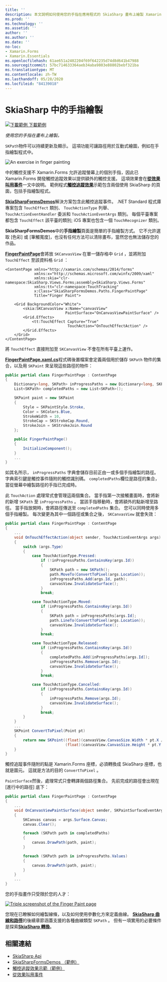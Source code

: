 ```yaml
---
title: ''
description: 本文說明如何使用您的手指在應用程式的 SkiaSharp 畫布上繪製 Xamarin.Forms ，並以範例程式碼示範這項功能。
ms.prod: ''
ms.technology: ''
ms.assetid: ''
author: ''
ms.author: ''
ms.date: ''
no-loc:
- Xamarin.Forms
- Xamarin.Essentials
ms.openlocfilehash: 61ae651a2402204f69f642235d74d8d641b47988
ms.sourcegitcommit: 57bc714633364aeb34aba9803e88802bebf321ba
ms.translationtype: MT
ms.contentlocale: zh-TW
ms.lasthandoff: 05/28/2020
ms.locfileid: "84139018"
---
```

# <a name="finger-painting-in-skiasharp"></a>SkiaSharp 中的手指繪製

[![下載範例 ](~/media/shared/download.png) 下載範例](https://docs.microsoft.com/samples/xamarin/xamarin-forms-samples/skiasharpforms-demos)

_使用您的手指在畫布上繪製。_

`SKPath`物件可以持續更新及顯示。 這項功能可讓路徑用於互動式繪圖，例如在手指繪製程式中。

![](finger-paint-images/fingerpaintsample.png "An exercise in finger painting")

中的觸控支援不 Xamarin.Forms 允許追蹤螢幕上的個別手指，因此已 Xamarin.Forms 開發觸控追蹤效果以提供額外的觸控支援。 這項效果會在[**從效果叫用事件**](~/xamarin-forms/app-fundamentals/effects/touch-tracking.md)一文中說明。 範例程式[**觸控追蹤效果**](https://docs.microsoft.com/samples/xamarin/xamarin-forms-samples/effects-touchtrackingeffect/)示範包含兩個使用 SkiaSharp 的頁面，包括手指繪製程式。

[**SkiaSharpFormsDemos**](https://docs.microsoft.com/samples/xamarin/xamarin-forms-samples/skiasharpforms-demos)解決方案包含此觸控追蹤事件。 .NET Standard 程式庫專案包含 `TouchEffect` 類別、 `TouchActionType` 列舉、 `TouchActionEventHandler` 委派和 `TouchActionEventArgs` 類別。 每個平臺專案都包含 `TouchEffect` 該平臺的類別; iOS 專案也包含一個 `TouchRecognizer` 類別。

**SkiaSharpFormsDemos**中的**手指繪製**頁面是簡單的手指繪製方式。 它不允許選取 [色彩] 或 [筆觸寬度]，也沒有任何方法可以清除畫布，當然您也無法儲存您的作品。

[**FingerPaintPage**](https://github.com/xamarin/xamarin-forms-samples/blob/master/SkiaSharpForms/Demos/Demos/SkiaSharpFormsDemos/Paths/FingerPaintPage.xaml)會將放 `SKCanvasView` 在單一儲存格中 `Grid` ，並將附加 `TouchEffect` 至該資料格 `Grid` ：

```xaml
<ContentPage xmlns="http://xamarin.com/schemas/2014/forms"
             xmlns:x="http://schemas.microsoft.com/winfx/2009/xaml"
             xmlns:skia="clr-namespace:SkiaSharp.Views.Forms;assembly=SkiaSharp.Views.Forms"
             xmlns:tt="clr-namespace:TouchTracking"
             x:Class="SkiaSharpFormsDemos.Paths.FingerPaintPage"
             Title="Finger Paint">

    <Grid BackgroundColor="White">
        <skia:SKCanvasView x:Name="canvasView"
                           PaintSurface="OnCanvasViewPaintSurface" />
        <Grid.Effects>
            <tt:TouchEffect Capture="True"
                            TouchAction="OnTouchEffectAction" />
        </Grid.Effects>
    </Grid>
</ContentPage>
```

將 `TouchEffect` 直接附加至 `SKCanvasView` 不會在所有平臺上運作。

[**FingerPaintPage.xaml.cs**](https://github.com/xamarin/xamarin-forms-samples/blob/master/SkiaSharpForms/Demos/Demos/SkiaSharpFormsDemos/Paths/FingerPaintPage.xaml.cs)程式碼後置檔案會定義兩個用於儲存 `SKPath` 物件的集合，以及用 `SKPaint` 來呈現這些路徑的物件：

```csharp
public partial class FingerPaintPage : ContentPage
{
    Dictionary<long, SKPath> inProgressPaths = new Dictionary<long, SKPath>();
    List<SKPath> completedPaths = new List<SKPath>();

    SKPaint paint = new SKPaint
    {
        Style = SKPaintStyle.Stroke,
        Color = SKColors.Blue,
        StrokeWidth = 10,
        StrokeCap = SKStrokeCap.Round,
        StrokeJoin = SKStrokeJoin.Round
    };

    public FingerPaintPage()
    {
        InitializeComponent();
    }
    ...
}
```

如其名所示， `inProgressPaths` 字典會儲存目前正由一或多個手指繪製的路徑。 字典索引鍵是觸控事件隨附的觸控識別碼。 `completedPaths`欄位是路徑的集合，當從螢幕中繪製路徑的手指已完成時。

此 `TouchAction` 處理常式會管理這兩個集合。 當手指第一次接觸畫面時，會將新的新增 `SKPath` 至 `inProgressPaths` 。 當該手指移動時，會將額外的點新增至路徑。 當手指放開時，會將路徑傳送至 `completedPaths` 集合。 您可以同時使用多個手指繪製。 每次變更為其中一個路徑或集合之後， `SKCanvasView` 就會失效：

```csharp
public partial class FingerPaintPage : ContentPage
{
    ...
    void OnTouchEffectAction(object sender, TouchActionEventArgs args)
    {
        switch (args.Type)
        {
            case TouchActionType.Pressed:
                if (!inProgressPaths.ContainsKey(args.Id))
                {
                    SKPath path = new SKPath();
                    path.MoveTo(ConvertToPixel(args.Location));
                    inProgressPaths.Add(args.Id, path);
                    canvasView.InvalidateSurface();
                }
                break;

            case TouchActionType.Moved:
                if (inProgressPaths.ContainsKey(args.Id))
                {
                    SKPath path = inProgressPaths[args.Id];
                    path.LineTo(ConvertToPixel(args.Location));
                    canvasView.InvalidateSurface();
                }
                break;

            case TouchActionType.Released:
                if (inProgressPaths.ContainsKey(args.Id))
                {
                    completedPaths.Add(inProgressPaths[args.Id]);
                    inProgressPaths.Remove(args.Id);
                    canvasView.InvalidateSurface();
                }
                break;

            case TouchActionType.Cancelled:
                if (inProgressPaths.ContainsKey(args.Id))
                {
                    inProgressPaths.Remove(args.Id);
                    canvasView.InvalidateSurface();
                }
                break;
        }
    }
    ...
    SKPoint ConvertToPixel(Point pt)
    {
        return new SKPoint((float)(canvasView.CanvasSize.Width * pt.X / canvasView.Width),
                           (float)(canvasView.CanvasSize.Height * pt.Y / canvasView.Height));
    }
}
```

觸控追蹤事件隨附的點是 Xamarin.Forms 座標，必須轉換成 SkiaSharp 座標，也就是圖元。 這就是方法的目的 `ConvertToPixel` 。

`PaintSurface`然後，處理常式只會轉譯兩個路徑集合。 先前完成的路徑會出現在 [進行中的路徑] 底下：

```csharp
public partial class FingerPaintPage : ContentPage
{
    ...
    void OnCanvasViewPaintSurface(object sender, SKPaintSurfaceEventArgs args)
    {
        SKCanvas canvas = args.Surface.Canvas;
        canvas.Clear();

        foreach (SKPath path in completedPaths)
        {
            canvas.DrawPath(path, paint);
        }

        foreach (SKPath path in inProgressPaths.Values)
        {
            canvas.DrawPath(path, paint);
        }
    }
    ...
}
```

您的手指畫作只受限於您的人才：

[![](finger-paint-images/fingerpaint-small.png "Triple screenshot of the Finger Paint page")](finger-paint-images/fingerpaint-large.png#lightbox "Triple screenshot of the Finger Paint page")

您現在已瞭解如何繪製線條，以及如何使用參數化方來定義曲線。 [**SkiaSharp 曲線和路徑**](../curves/index.md)的後續章節涵蓋支援的各種曲線類型 `SKPath` 。 但有一項實用的必要條件是探索[**SkiaSharp 轉換**](../transforms/index.md)。

## <a name="related-links"></a>相關連結

- [SkiaSharp Api](https://docs.microsoft.com/dotnet/api/skiasharp)
- [SkiaSharpFormsDemos （範例）](https://docs.microsoft.com/samples/xamarin/xamarin-forms-samples/skiasharpforms-demos)
- [觸控追蹤效果示範（範例）](https://docs.microsoft.com/samples/xamarin/xamarin-forms-samples/effects-touchtrackingeffect/)
- [從效果叫用事件](~/xamarin-forms/app-fundamentals/effects/touch-tracking.md)
